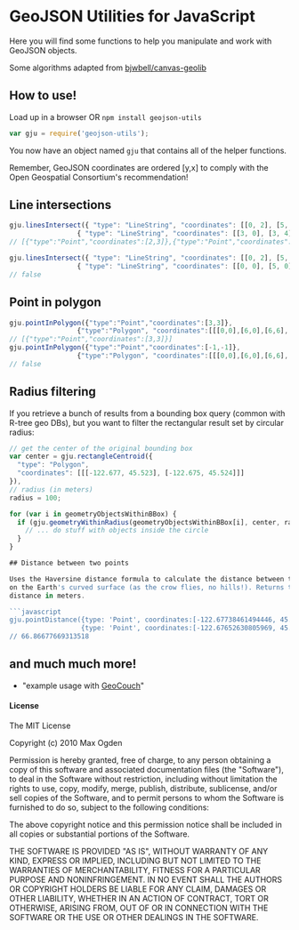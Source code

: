 GeoJSON Utilities for JavaScript
================================

Here you will find some functions to help you manipulate and work with GeoJSON
objects.

Some algorithms adapted from [bjwbell/canvas-geolib](https://github.com/bjwbell/canvas-geolib)

## How to use!

Load up in a browser OR `npm install geojson-utils`

```javascript
var gju = require('geojson-utils');
```

You now have an object named `gju` that contains all of the helper functions.

Remember, GeoJSON coordinates are ordered [y,x] to comply with the Open
Geospatial Consortium's recommendation!

## Line intersections

```javascript
gju.linesIntersect({ "type": "LineString", "coordinates": [[0, 2], [5, 2]] },
                 { "type": "LineString", "coordinates": [[3, 0], [3, 4], [4,4], [4,0]] })
// [{"type":"Point","coordinates":[2,3]},{"type":"Point","coordinates":[2,4]}]

gju.linesIntersect({ "type": "LineString", "coordinates": [[0, 2], [5, 2]] },
                 { "type": "LineString", "coordinates": [[0, 0], [5, 0]] })
// false
```

## Point in polygon

```javascript
gju.pointInPolygon({"type":"Point","coordinates":[3,3]},
                 {"type":"Polygon", "coordinates":[[[0,0],[6,0],[6,6],[0,6]]]})
// [{"type":"Point","coordinates":[3,3]}]
gju.pointInPolygon({"type":"Point","coordinates":[-1,-1]},
                 {"type":"Polygon", "coordinates":[[[0,0],[6,0],[6,6],[0,6]]]})
// false
```

## Radius filtering

If you retrieve a bunch of results from a bounding box query (common with R-tree
geo DBs), but you want to filter the rectangular result set by circular radius:

```javascript
// get the center of the original bounding box
var center = gju.rectangleCentroid({
  "type": "Polygon",
  "coordinates": [[[-122.677, 45.523], [-122.675, 45.524]]]
}),
// radius (in meters)
radius = 100;

for (var i in geometryObjectsWithinBBox) {
  if (gju.geometryWithinRadius(geometryObjectsWithinBBox[i], center, radius)) {
    // ... do stuff with objects inside the circle
  }
}

## Distance between two points

Uses the Haversine distance formula to calculate the distance between two points
on the Earth's curved surface (as the crow flies, no hills!). Returns the
distance in meters.

```javascript
gju.pointDistance({type: 'Point', coordinates:[-122.67738461494446, 45.52319466622903]},
                  {type: 'Point', coordinates:[-122.67652630805969, 45.52319466622903]})
// 66.86677669313518
```

## and much much more!

* "example usage with [GeoCouch](https://github.com/maxogden/vmxch/blob/master/lists/radius.js)"

#### License

The MIT License

Copyright (c) 2010 Max Ogden

Permission is hereby granted, free of charge, to any person obtaining a copy
of this software and associated documentation files (the "Software"), to deal
in the Software without restriction, including without limitation the rights
to use, copy, modify, merge, publish, distribute, sublicense, and/or sell
copies of the Software, and to permit persons to whom the Software is
furnished to do so, subject to the following conditions:

The above copyright notice and this permission notice shall be included in
all copies or substantial portions of the Software.

THE SOFTWARE IS PROVIDED "AS IS", WITHOUT WARRANTY OF ANY KIND, EXPRESS OR
IMPLIED, INCLUDING BUT NOT LIMITED TO THE WARRANTIES OF MERCHANTABILITY,
FITNESS FOR A PARTICULAR PURPOSE AND NONINFRINGEMENT. IN NO EVENT SHALL THE
AUTHORS OR COPYRIGHT HOLDERS BE LIABLE FOR ANY CLAIM, DAMAGES OR OTHER
LIABILITY, WHETHER IN AN ACTION OF CONTRACT, TORT OR OTHERWISE, ARISING FROM,
OUT OF OR IN CONNECTION WITH THE SOFTWARE OR THE USE OR OTHER DEALINGS IN
THE SOFTWARE.
